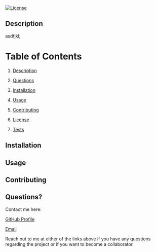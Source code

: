 [![License](https://img.shields.io/badge/License-Apache%202.0-blue.svg)](https://opensource.org/licenses/Apache-2.0)

## Description

asdfjkl;

# Table of Contents 

1. [Description](#Description)
 2. [Questions](#Questions?) 

 3. [Installation](#Installation) 

 4. [Usage](#Usage) 

 5. [Contributing](#Contributing) 

6. [License](#License) 

 7. [Tests](#Tests)

## Installation


## Usage


## Contributing


## Questions?


Contact me here:

[GitHub Profile](https://www.github.com/sdfkl;aj)

[Email](mailto:;sdfjkla)

 Reach out to me at either of the links above if you have any questions regarding the project or if you want to become a collaborator.